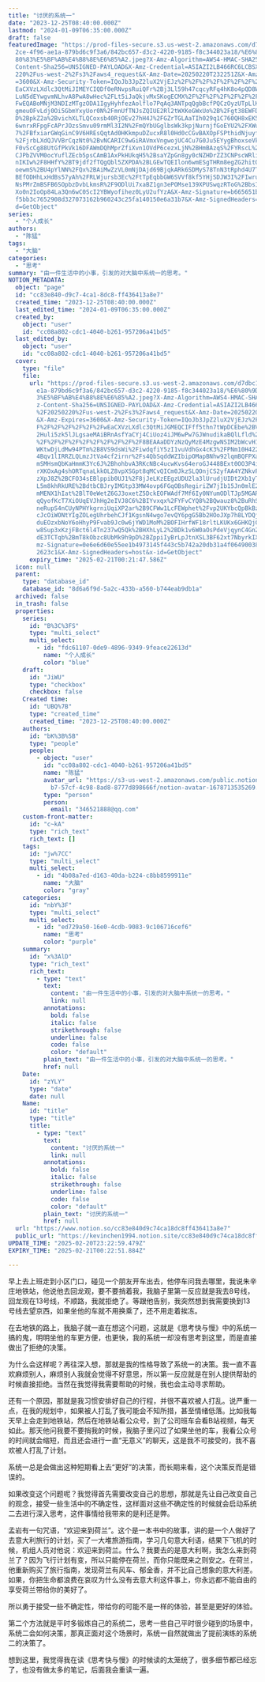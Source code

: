 ```yaml
---
title: "讨厌的系统一"
date: "2023-12-25T08:40:00.000Z"
lastmod: "2024-01-09T06:35:00.000Z"
draft: false
featuredImage: "https://prod-files-secure.s3.us-west-2.amazonaws.com/d7dbc101-8\
  2ce-4f96-ae1a-879bd6c9f3a6/842bc657-d3c2-4220-9185-f8c344023a18/%E6%80%9D%E8%\
  80%83%E5%BF%AB%E4%B8%8E%E6%85%A2.jpeg?X-Amz-Algorithm=AWS4-HMAC-SHA256&X-Amz-\
  Content-Sha256=UNSIGNED-PAYLOAD&X-Amz-Credential=ASIAZI2LB466RC6LCBSX%2F20250\
  220%2Fus-west-2%2Fs3%2Faws4_request&X-Amz-Date=20250220T232251Z&X-Amz-Expires\
  =3600&X-Amz-Security-Token=IQoJb3JpZ2luX2VjEJz%2F%2F%2F%2F%2F%2F%2F%2F%2F%2Fw\
  EaCXVzLXdlc3QtMiJIMEYCIQDf0eRNvpsRuiQFr%2Bj3Ll59h47cqcyRFq4hK8o4pQD8WQIhAJsjn\
  LuN5dEYwgvmNLhvA8PwA8wHec%2FLt5iJaQkjvMxSKogECMX%2F%2F%2F%2F%2F%2F%2F%2F%2F%2\
  FwEQABoMNjM3NDIzMTgzODA1IgyHyhfezAolflo7PqAq3ANTpqQgbBcfPQCzOyzUTpLlKVPlZaNOK\
  gmeuOFvLdj0Oi5GbmYxyUor0N%2FmnUfTNJsZQIUE2Rl2tWXKeGWxUo%2B%2Fgt38EWFDvHA0Kaf2\
  D%2BpkZ2a%2BvichXLTLQCoxsb40RjOEv27hH4J%2FGZrTGLAaTIh029q1C760QH8xEK5NQnWgquU\
  6wnrxRFpgFcAPrJOzsSmvu09rmMl3I2N%2FmQYbUGglbsWk3kpjNurnjfGoEYU2%2FXWuvWbb9%2B\
  7%2FBfxiarGWqGinC9V6HREsQqtAd0HKkmpuDZucxR8l0Hd0cCGvBAXOpFSPthidNjuyf4%2FYWTE\
  %2FjrbLXdQJVVBrCqzNt0%2BvNCARIC9wGiRAVmxVngwojUC4Cu7G0Ju5EYygBhoxseVkPeGE2srb\
  F0vScCg88UtGfPkVk16DFAWmDQhMprZfiXvn1OVdP6cezxLjN%2BHmBAzqS%2FYRscL%2FIdVm7Dc\
  CJPbZVVM0ocYuflZEcb5psCAmB1AxPkHUkqH5%2BsaYZpGn8gy0cNZHDrZZ3CNPscWRlitQZ2PaYq\
  nIKIw%2F8HHfY%2BT9jdf2fTQgQbl5ZXPDA%2BLGEwTQEIlon6wmESgTHRm8egZG2hitQYSbKypEQ\
  oewmS%2BU4pYlNN%2FQx%2BAiMwZzVL0mNjDAjd69BjqkARk6SDMyS78TnN3tRphd4U7TmrApnDnC\
  BEfODHhLxHdBs57yAh%2FRLWjursb3Ec%2FtTpEqbbGW6SVVf8kf5YHjSDJW3I%2FIwruSMurt5MQ\
  NsPMrZmBSFB6SOpbzDvbLkmsR%2F9ODlUi7xaBZ1gn3ePOMse139XPUSwqzRToG%2BbsIYkydql2h\
  Xo0n2IoOp84La3Qn6wC0ScI2YBWyofihez0LyU2ufYzA&X-Amz-Signature=b665651be12c38ad\
  f5bb3c7652908d327073162b960243c25fa140150e6a31b7&X-Amz-SignedHeaders=host&x-i\
  d=GetObject"
series:
  - "个人成长"
authors:
  - "陈猛"
tags:
  - "大脑"
categories:
  - "思考"
summary: "由一件生活中的小事，引发的对大脑中系统一的思考。"
NOTION_METADATA:
  object: "page"
  id: "cc83e840-d9c7-4ca1-8dc8-ff436413a8e7"
  created_time: "2023-12-25T08:40:00.000Z"
  last_edited_time: "2024-01-09T06:35:00.000Z"
  created_by:
    object: "user"
    id: "cc08a802-cdc1-4040-b261-957206a41bd5"
  last_edited_by:
    object: "user"
    id: "cc08a802-cdc1-4040-b261-957206a41bd5"
  cover:
    type: "file"
    file:
      url: "https://prod-files-secure.s3.us-west-2.amazonaws.com/d7dbc101-82ce-4f96-a\
        e1a-879bd6c9f3a6/842bc657-d3c2-4220-9185-f8c344023a18/%E6%80%9D%E8%80%8\
        3%E5%BF%AB%E4%B8%8E%E6%85%A2.jpeg?X-Amz-Algorithm=AWS4-HMAC-SHA256&X-Am\
        z-Content-Sha256=UNSIGNED-PAYLOAD&X-Amz-Credential=ASIAZI2LB4663WXDBGEF\
        %2F20250220%2Fus-west-2%2Fs3%2Faws4_request&X-Amz-Date=20250220T232147Z\
        &X-Amz-Expires=3600&X-Amz-Security-Token=IQoJb3JpZ2luX2VjEJz%2F%2F%2F%2\
        F%2F%2F%2F%2F%2F%2FwEaCXVzLXdlc3QtMiJGMEQCIFff5thn7tWpDCEbe%2BVdDoCFBPv\
        2Huli5zk5lJLgsaeMAiBRnAsfYaCYj4CiUoz4iJM6wPw7GJWnudikaBQlLfld%2FCqIBAjF\
        %2F%2F%2F%2F%2F%2F%2F%2F%2F%2F8BEAAaDDYzNzQyMzE4MzgwNSIM2bWcvH1JiVHvECs\
        WKtwDjLdMw94PTm%2B8VS9dsWi%2FiwdqfiY5zI1vuVdhGx4cK3%2FPNm10H42297HGpoku\
        4Bqv1lIRRZLQLmzJtVa4cf2irnr%2Fs4QbSqddWZIbipOMapBNhw92lqmBQFPXaTJzVcGHj\
        mSMHsmQbKaHmmK3Yc6J%2BhohbvA3RKcNBc4ucwKvs64eroGJ448BExt0OO3P4iCkOfl1LX\
        rXKOxAg4shORTqnaLkkOLZ8vpXSGpt8qMCvQICm0JkzSLQOnjCS2yfAA4YZNkvPVxmR4mlc\
        zXpJ8Z%2BCFO34sEBlppib0UJ1%2F8jJeLKzEEgzUDU2la3lUrudjUIDt2Xb1yTknuxQADj\
        L5m8khRkURE%2BdtbCBJryIMGtp33MW4ovp6FGqOBsRegiriZW7jIb15Jn0mlE2nJS%2B8A\
        mMENX1hIat%2BlT0eWetZ6GJ3oxetZ5DckEOFWAdf7Mf6Iy0NYumODlTJp5MGARbc6hGTst\
        qQyofKcT7XiOUqEVJhHg2eIVJ8C6%2BIYvxqx%2FYFvCYQ8%2BQwauz8%2BuRhSfEgUSfQu\
        neRupS4nCUyNPHYkgrniUqiXP2ar%2B9CFWw1LcFEWphet%2Fvp2UKYbcQpBkBzowumoFfd\
        cJcOiWONtYIgZOLegUhrbehCJf1KgsnN4wgo7evQY6pgG5Bb2HOoJXp7h8LYDQjd1STLv9T\
        duEOzxbNoY6oHhyP9Fvab9Jc0w6jYWD1MoM%2BOFIHrfWF18rltLKUKx6GHKQjCw64GMjwc\
        w8Sup3xKzjFBct6l4Tn237wQ5Qk%2BHXhLyL2%2BDk1v6W0aOsPdeVjqynC4Gn2%2B%2Bgw\
        dE3TCTqb%2BmT8kObzc8UbMk9h9pD%2BZppiIyBrLpJtnXSL3BF62xt7NbyrkIXKb4e&X-A\
        mz-Signature=0e6e6d60e55ee1b4973145f443c5b742a20db31a4f0649003827e7cd63\
        2623c1&X-Amz-SignedHeaders=host&x-id=GetObject"
      expiry_time: "2025-02-21T00:21:47.586Z"
  icon: null
  parent:
    type: "database_id"
    database_id: "8d6a6f9d-5a2c-433b-a560-b744eab9db1a"
  archived: false
  in_trash: false
  properties:
    series:
      id: "B%3C%3FS"
      type: "multi_select"
      multi_select:
        - id: "fdc61107-0de9-4896-9349-9feace22613d"
          name: "个人成长"
          color: "blue"
    draft:
      id: "JiWU"
      type: "checkbox"
      checkbox: false
    Created time:
      id: "UBQ%7B"
      type: "created_time"
      created_time: "2023-12-25T08:40:00.000Z"
    authors:
      id: "bK%3B%5B"
      type: "people"
      people:
        - object: "user"
          id: "cc08a802-cdc1-4040-b261-957206a41bd5"
          name: "陈猛"
          avatar_url: "https://s3-us-west-2.amazonaws.com/public.notion-static.com/775523\
            b7-57cf-4c98-8ad8-8777d898666f/notion-avatar-1678713535269.png"
          type: "person"
          person:
            email: "346521888@qq.com"
    custom-front-matter:
      id: "c~kA"
      type: "rich_text"
      rich_text: []
    tags:
      id: "jw%7CC"
      type: "multi_select"
      multi_select:
        - id: "4b08a7ed-d163-40da-b224-c8bb8599911e"
          name: "大脑"
          color: "gray"
    categories:
      id: "nbY%3F"
      type: "multi_select"
      multi_select:
        - id: "ed729a50-16e0-4cdb-9083-9c106716cef6"
          name: "思考"
          color: "purple"
    summary:
      id: "x%3AlD"
      type: "rich_text"
      rich_text:
        - type: "text"
          text:
            content: "由一件生活中的小事，引发的对大脑中系统一的思考。"
            link: null
          annotations:
            bold: false
            italic: false
            strikethrough: false
            underline: false
            code: false
            color: "default"
          plain_text: "由一件生活中的小事，引发的对大脑中系统一的思考。"
          href: null
    Date:
      id: "zYLY"
      type: "date"
      date: null
    Name:
      id: "title"
      type: "title"
      title:
        - type: "text"
          text:
            content: "讨厌的系统一"
            link: null
          annotations:
            bold: false
            italic: false
            strikethrough: false
            underline: false
            code: false
            color: "default"
          plain_text: "讨厌的系统一"
          href: null
  url: "https://www.notion.so/cc83e840d9c74ca18dc8ff436413a8e7"
  public_url: "https://kevinchen1994.notion.site/cc83e840d9c74ca18dc8ff436413a8e7"
UPDATE_TIME: "2025-02-20T23:22:59.479Z"
EXPIRY_TIME: "2025-02-21T00:22:51.884Z"

---
```

<link rel="stylesheet" href="https://cdn.jsdelivr.net/npm/katex@0.16.2/dist/katex.min.css" integrity="sha384-bYdxxUwYipFNohQlHt0bjN/LCpueqWz13HufFEV1SUatKs1cm4L6fFgCi1jT643X" crossorigin="anonymous">


早上去上班走到小区门口，碰见一个朋友开车出去，他停车问我去哪里，我说朱辛庄地铁站，他说他去回龙观，要不要捎着我，我脑子里第一反应就是我去8号线，回龙观在13号线，不顺路，我就拒绝了。等跟他告别，我突然想到我需要换到13号线去望京西，如果坐他的车就不用换乘了，还不用走着挨冻。


在去地铁的路上，我脑子就一直在想这个问题，这就是《思考快与慢》中的系统一搞的鬼，明明坐他的车更方便，也更快，我的系统一却没有思考到这里，而是直接做出了拒绝的决策。


为什么会这样呢？再往深入想，那就是我的性格导致了系统一的决策。我一直不喜欢麻烦别人，麻烦别人我就会觉得不好意思，所以第一反应就是在别人提供帮助的时候直接拒绝。当然在我觉得我需要帮助的时候，我也会主动寻求帮助。


还有一个原因，那就是我习惯安排好自己的行程，并很不喜欢被人打乱。说严重一点，在我的规划中，如果被人打乱了我可能会不知所措，甚至情绪低落。比如我每天早上会走到地铁站，然后在地铁站看公众号，到了公司班车会看B站视频，每天如此。那天他问我要不要捎我的时候，我脑子里闪过了如果坐他的车，我看公众号的时间就会缩短，而且还会进行一直“无意义”的聊天，这是我不可接受的，我不喜欢被人打乱了计划。


系统一总是会做出这种短期看上去“更好”的决策，而长期来看，这个决策反而是错误的。


如果改变这个问题呢？我觉得首先需要改变自己的思想，那就是先让自己改变自己的观念，接受一些生活中的不确定性，这样面对这些不确定性的时候就会启动系统二去进行深入思考，这件事情给我带来的是利还是弊。


孟岩有一句咒语，“欢迎来到荷兰”。这个是一本书中的故事，讲的是一个人做好了去意大利旅行的计划，买了一大堆旅游指南，学习几句意大利语，结果下飞机的时候，机组人员对他说：欢迎来到荷兰。什么？我要去的是意大利啊，我怎么来到荷兰了？因为飞行计划有变，所以只能停在荷兰，而你只能既来之则安之。在荷兰，他重新购买了旅行指南，发现荷兰有风车、郁金香，并不比自己想象的意大利差。如果，你把生命都浪费在哀叹为什么没有去意大利这件事上，你永远都不能自由的享受荷兰带给你的美好了。


所以勇于接受一些不确定性，带给你的可能不是一样的体验，甚至是更好的体验。


第二个方法就是平时多锻炼自己的系统二，思考一些自己平时很少碰到的场景中，系统二会如何决策，那真正面对这个场景时，系统一自然就做出了提前演练的系统二的决策了。


想到这里，我觉得我在读《思考快与慢》的时候读的太笼统了，很多细节都已经忘了，也没有做太多的笔记，后面我会重读一遍。

